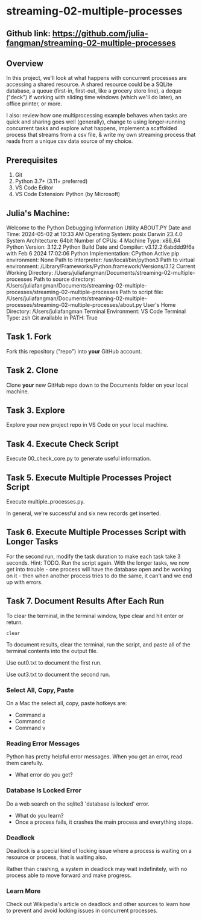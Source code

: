 # streaming-02-multiple-processes
## Github link: https://github.com/julia-fangman/streaming-02-multiple-processes 

## Overview
In this project, we'll look at what happens with concurrent processes are accessing a shared resource.  A shared resource could be a SQLite database, a queue (first-in, first-out, like a grocery store line), a deque ("deck") if working with sliding time windows (which we'll do later), an office printer, or more. 

I also:
review how one multiprocessing example behaves when tasks are quick and sharing goes well (generally),
change to using longer-running concurrent tasks and explore what happens,
implement a scaffolded process that streams from a csv file, &
write my own streaming process that reads from a unique csv data source of my choice. 

## Prerequisites

1. Git
1. Python 3.7+ (3.11+ preferred)
1. VS Code Editor
1. VS Code Extension: Python (by Microsoft)


## Julia's Machine: 
 Welcome to the Python Debugging Information Utility ABOUT.PY
 Date and Time: 2024-05-02 at 10:33 AM
 Operating System: posix Darwin 23.4.0
 System Architecture: 64bit
 Number of CPUs: 4
 Machine Type: x86_64
 Python Version: 3.12.2
 Python Build Date and Compiler: v3.12.2:6abddd9f6a with Feb  6 2024 17:02:06
 Python Implementation: CPython
 Active pip environment: None
 Path to Interpreter:         /usr/local/bin/python3
 Path to virtual environment: /Library/Frameworks/Python.framework/Versions/3.12
 Current Working Directory:   /Users/juliafangman/Documents/streaming-02-multiple-processes
 Path to source directory:    /Users/juliafangman/Documents/streaming-02-multiple-processes/streaming-02-multiple-processes
 Path to script file:         /Users/juliafangman/Documents/streaming-02-multiple-processes/streaming-02-multiple-processes/about.py
 User's Home Directory:       /Users/juliafangman
 Terminal Environment:        VS Code
 Terminal Type:               zsh
 Git available in PATH:       True 


## Task 1. Fork 

Fork this repository ("repo") into **your** GitHub account. 

## Task 2. Clone

Clone **your** new GitHub repo down to the Documents folder on your local machine. 

## Task 3. Explore

Explore your new project repo in VS Code on your local machine.

## Task 4. Execute Check Script

Execute 00_check_core.py to generate useful information.

## Task 5. Execute Multiple Processes Project Script

Execute multiple_processes.py.

In general, we're successful and six new records get inserted. 

## Task 6. Execute Multiple Processes Script with Longer Tasks

For the second run, modify the task duration to make each task take 3 seconds. 
Hint: TODO.
Run the script again. 
With the longer tasks, we now get into trouble - 
one process will have the database open and be working on it - 
then when another process tries to do the same, it can't and 
we end up with errors. 

## Task 7. Document Results After Each Run

To clear the terminal, in the terminal window, type clear and hit enter or return. 

`clear`

To document results, clear the terminal, run the script, and paste all of the terminal contents into the output file.

Use out0.txt to document the first run. 

Use out3.txt to document the second run.


### Select All, Copy, Paste

On a Mac the select all, copy, paste hotkeys are:

- Command a
- Command c
- Command v


### Reading Error Messages

Python has pretty helpful error messages. 
When you get an error, read them carefully. 

- What error do you get?

### Database Is Locked Error

Do a web search on the sqlite3 'database is locked' error.

- What do you learn?
- Once a process fails, it crashes the main process and everything stops. 

### Deadlock

Deadlock is a special kind of locking issue where a process 
is waiting on a resource or process, that is waiting also. 

Rather than crashing, a system in deadlock may wait indefinitely, 
with no process able to move forward and make progress.

### Learn More

Check out Wikipedia's article on deadlock and other sources to learn how to prevent and avoid locking issues in concurrent processes. 
